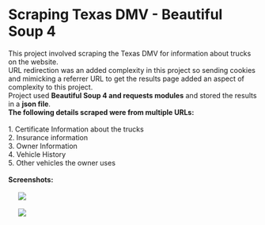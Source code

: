# Scraping Texas DMV - Beautiful Soup 4

<p>
This project involved scraping the Texas DMV for information about trucks on the website.  
<br />
URL redirection was an added complexity in this project so sending cookies and mimicking a referrer URL to get the results page added an aspect of complexity to this project.
<br />
Project used <b>Beautiful Soup 4 and requests modules</b> and stored the results in a <b>json file</b>.  
<br />
<b>
The following details scraped were from multiple URLs:</b>
<br />
<br />
1. Certificate Information about the trucks
<br />
2. Insurance information
<br />
3. Owner Information
<br />
4. Vehicle History
<br />
5. Other vehicles the owner uses
<br />
<br />
<b>Screenshots:</b>
<br />
<br />
<img src="https://github.com/tebbythomas/Freelance_Projects/tree/master/Web_Data_Extraction_Projects/J5_Truck_Project_Scraper/Screenshots/Screenshot_DMV.png" hspace="20">
<br />
<br />
<img src="https://github.com/tebbythomas/Freelance_Projects/tree/master/Web_Data_Extraction_Projects/J5_Truck_Project_Scraper/Screenshots/Screenshot.png" hspace="20">
</p>
